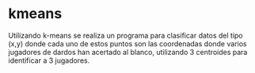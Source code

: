 # kmeans
Utilizando k-means se realiza un programa para clasificar datos del tipo (x,y) donde cada uno de estos puntos son las coordenadas donde varios jugadores de dardos han acertado al blanco, utilizando 3 centroides para identificar a 3 jugadores. 
